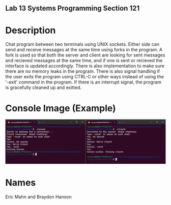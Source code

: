 ## Lab 13 Systems Programming Section 121
# Description
  Chat program between two terminals using UNIX sockets. Either side can send and receive messages at the same time using forks in the program. A fork is used so that both the server and client are looking for sent messages and recieved messages at the same time, and if one is sent or recieved the interface is updated accordingly. There is also implementation to make sure there are no memory leaks in the program. There is also signal handling if the user exits the program using CTRL-C or other ways instead of using the '-exit' command in the program. If there is an interrupt signal, the program is gracefully cleaned up and exitted. 

# Console Image (Example)
![Lab%13%-%Systems%Programming.png](https://github.com/MSOE-CPE2600/final-project-mahneric53394/blob/main/Lab%2013%20-%20Systems%20Programming.png)

# Names
Eric Mahn and Braydon Hanson

